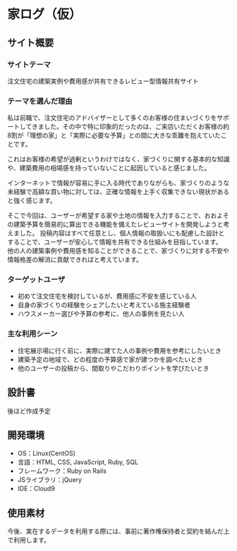 # 家ログ（仮）

## サイト概要

### サイトテーマ  
注文住宅の建築実例や費用感が共有できるレビュー型情報共有サイト

### テーマを選んだ理由  
私は前職で、注文住宅のアドバイザーとして多くのお客様の住まいづくりをサポートしてきました。その中で特に印象的だったのは、ご来店いただくお客様の約8割が「理想の家」と「実際に必要な予算」との間に大きな乖離を抱えていたことです。

これはお客様の希望が過剰というわけではなく、家づくりに関する基本的な知識や、建築費用の相場感を持っていないことに起因していると感じました。

インターネットで情報が容易に手に入る時代でありながらも、家づくりのような未経験で高額な買い物に対しては、正確な情報を上手く収集できない現状があると強く感じます。

そこで今回は、ユーザーが希望する家や土地の情報を入力することで、おおよその建築予算を簡易的に算出できる機能を備えたレビューサイトを開発しようと考えました。
投稿内容はすべて任意とし、個人情報の取扱いにも配慮した設計とすることで、ユーザーが安心して情報を共有できる仕組みを目指しています。
他の人の建築事例や費用感を知ることができることで、家づくりに対する不安や情報格差の解消に貢献できればと考えています。

### ターゲットユーザ
- 初めて注文住宅を検討しているが、費用感に不安を感じている人
- 自身の家づくりの経験をシェアしたいと考えている施主経験者
- ハウスメーカー選びや予算の参考に、他人の事例を見たい人

### 主な利用シーン
- 住宅展示場に行く前に、実際に建てた人の事例や費用を参考にしたいとき
- 建築予定の地域で、どの程度の予算感で家が建つかを調べたいとき
- 他のユーザーの投稿から、間取りやこだわりポイントを学びたいとき

## 設計書  
後ほど作成予定

## 開発環境
- OS：Linux(CentOS)
- 言語：HTML, CSS, JavaScript, Ruby, SQL
- フレームワーク：Ruby on Rails
- JSライブラリ：jQuery
- IDE：Cloud9

## 使用素材  
今後、実在するデータを利用する際には、事前に著作権保持者と契約を結んだ上で利用します。
